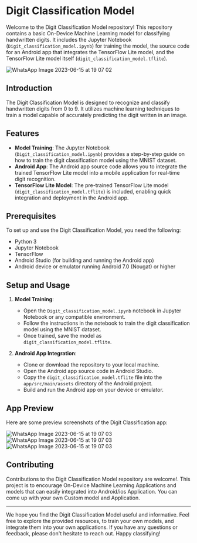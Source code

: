 # Digit Classification Model

Welcome to the Digit Classification Model repository! This repository contains a basic On-Device Machine Learning model for classifying handwritten digits. It includes the Jupyter Notebook (`Digit_classification_model.ipynb`) for training the model, the source code for an Android app that integrates the TensorFlow Lite model, and the TensorFlow Lite model itself (`digit_classification_model.tflite`).

![WhatsApp Image 2023-06-15 at 19 07 02](https://github.com/Ashok-Kumar-dharanikota/World-of-AI/assets/103619560/8bc83996-fef9-4c6d-ba7d-ae2306ae3f46)

## Introduction

The Digit Classification Model is designed to recognize and classify handwritten digits from 0 to 9. It utilizes machine learning techniques to train a model capable of accurately predicting the digit written in an image.

## Features

- **Model Training**: The Jupyter Notebook (`Digit_classification_model.ipynb`) provides a step-by-step guide on how to train the digit classification model using the MNIST dataset.
- **Android App**: The Android app source code allows you to integrate the trained TensorFlow Lite model into a mobile application for real-time digit recognition.
- **TensorFlow Lite Model**: The pre-trained TensorFlow Lite model (`digit_classification_model.tflite`) is included, enabling quick integration and deployment in the Android app.

## Prerequisites

To set up and use the Digit Classification Model, you need the following:

- Python 3
- Jupyter Notebook
- TensorFlow
- Android Studio (for building and running the Android app)
- Android device or emulator running Android 7.0 (Nougat) or higher

## Setup and Usage

1. **Model Training**:
   - Open the `Digit_classification_model.ipynb` notebook in Jupyter Notebook or any compatible environment.
   - Follow the instructions in the notebook to train the digit classification model using the MNIST dataset.
   - Once trained, save the model as `digit_classification_model.tflite`.

2. **Android App Integration**:
   - Clone or download the repository to your local machine.
   - Open the Android app source code in Android Studio.
   - Copy the `digit_classification_model.tflite` file into the `app/src/main/assets` directory of the Android project.
   - Build and run the Android app on your device or emulator.

## App Preview

Here are some preview screenshots of the Digit Classification app:

![WhatsApp Image 2023-06-15 at 19 07 03](https://github.com/Ashok-Kumar-dharanikota/World-of-AI/assets/103619560/c2cdba9c-89b2-469e-92c8-08f0837cb6df)
![WhatsApp Image 2023-06-15 at 19 07 03](https://github.com/Ashok-Kumar-dharanikota/World-of-AI/assets/103619560/d8fafc4b-f36d-42e7-9de4-7f479d98877d)
![WhatsApp Image 2023-06-15 at 19 07 03](https://github.com/Ashok-Kumar-dharanikota/World-of-AI/assets/103619560/c87d1820-5c1b-4b91-b104-bdda36b9ce13)

## Contributing

Contributions to the Digit Classification Model repository are welcome!. This project is to encourage On-Device Machine Learning Applications and models that can easily integrated into Android/ios Application. You can come up with your own Custom model and Application.

---

We hope you find the Digit Classification Model useful and informative. Feel free to explore the provided resources, to train your own models, and integrate them into your own applications. If you have any questions or feedback, please don't hesitate to reach out. Happy classifying!

